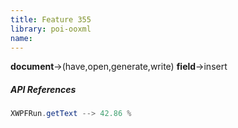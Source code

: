 ```yaml
---
title: Feature 355
library: poi-ooxml
name: 
---
```


**document**->(have,open,generate,write) **field**->insert 

##### API References

```java
XWPFRun.getText --> 42.86 %
```
